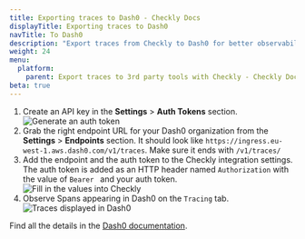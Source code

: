 ```yaml
---
title: Exporting traces to Dash0 - Checkly Docs
displayTitle: Exporting traces to Dash0
navTitle: To Dash0
description: "Export traces from Checkly to Dash0 for better observability."
weight: 24
menu:
  platform:
    parent: Export traces to 3rd party tools with Checkly - Checkly Docs
beta: true
---
```


1. Create an API key in the **Settings** > **Auth Tokens** section.
  ![Generate an auth token](/docs/images/otel/export-traces/dash0-token.png)
2. Grab the right endpoint URL for your Dash0 organization from the **Settings** > **Endpoints** section. It should look like `https://ingress.eu-west-1.aws.dash0.com/v1/traces`.
   Make sure it ends with `/v1/traces/`
3. Add the endpoint and the auth token to the Checkly integration settings. The auth token is added as an HTTP header named
   `Authorization` with the value of `Bearer ` and your auth token.
  ![Fill in the values into Checkly](/docs/images/otel/export-traces/dash0-checkly.png)
4. Observe Spans appearing in Dash0 on the `Tracing` tab.
  ![Traces displayed in Dash0](/docs/images/otel/export-traces/dash0-traces.png)

Find all the details in the [Dash0 documentation](https://www.dash0.com/documentation).
